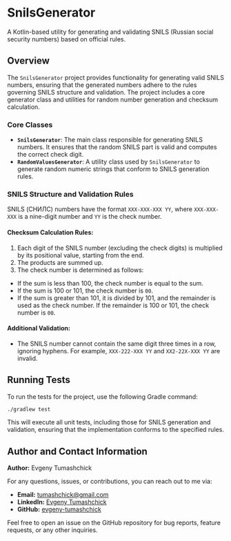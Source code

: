 # SnilsGenerator

A Kotlin-based utility for generating and validating SNILS (Russian social security numbers) based on official rules.

## Overview

The `SnilsGenerator` project provides functionality for generating valid SNILS numbers, ensuring that the generated
numbers adhere to the rules governing SNILS structure and validation. The project includes a core generator class and
utilities for random number generation and checksum calculation.

### Core Classes

- **`SnilsGenerator`**: The main class responsible for generating SNILS numbers. It ensures that the random SNILS part
  is valid and computes the correct check digit.
- **`RandomValuesGenerator`**: A utility class used by `SnilsGenerator` to generate random numeric strings that conform
  to SNILS generation rules.

### SNILS Structure and Validation Rules

SNILS (СНИЛС) numbers have the format `XXX-XXX-XXX YY`, where `XXX-XXX-XXX` is a nine-digit number and `YY` is the check
number.

#### Checksum Calculation Rules:

1. Each digit of the SNILS number (excluding the check digits) is multiplied by its positional value, starting from the
   end.
2. The products are summed up.
3. The check number is determined as follows:

- If the sum is less than 100, the check number is equal to the sum.
- If the sum is 100 or 101, the check number is `00`.
- If the sum is greater than 101, it is divided by 101, and the remainder is used as the check number. If the remainder
  is 100 or 101, the check number is `00`.

#### Additional Validation:

- The SNILS number cannot contain the same digit three times in a row, ignoring hyphens. For example, `XXX-222-XXX YY`
  and `XX2-22X-XXX YY` are invalid.

## Running Tests

To run the tests for the project, use the following Gradle command:

```sh
./gradlew test
```

This will execute all unit tests, including those for SNILS generation and validation, ensuring that the implementation
conforms to the specified rules.

## Author and Contact Information

**Author:** Evgeny Tumashchick

For any questions, issues, or contributions, you can reach out to me via:

- **Email:** [tumashchick@gmail.com](mailto:tumashchick@gmail.com)
- **LinkedIn:** [Evgeny Tumashchick](https://www.linkedin.com/in/tumashchick-yauhen/)
- **GitHub:** [evgeny-tumashchick](https://github.com/evgeny-tumashchick/evgeny-tumashchick)

Feel free to open an issue on the GitHub repository for bug reports, feature requests, or any other inquiries.